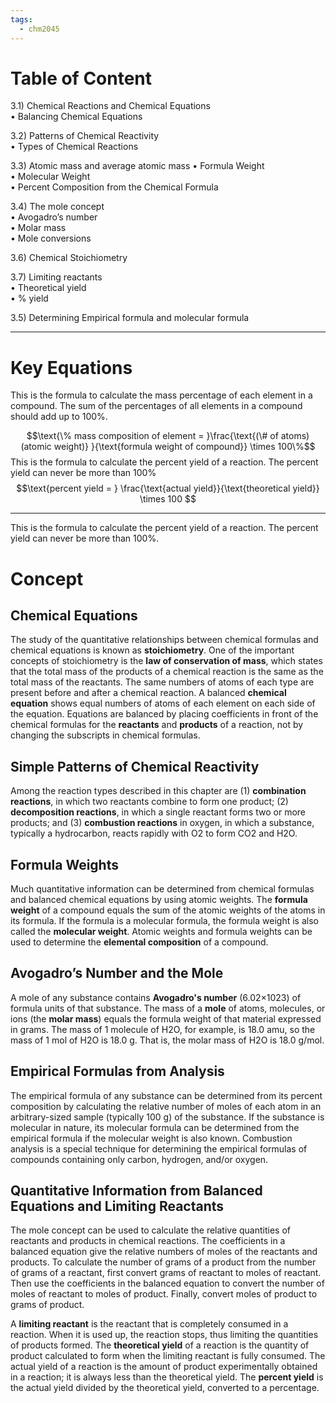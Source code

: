 ```yaml
---
tags:
  - chm2045
---
```


# Table of Content

3.1) Chemical Reactions and Chemical Equations  
	• Balancing Chemical Equations  

3.2) Patterns of Chemical Reactivity  
	• Types of Chemical Reactions  

3.3) Atomic mass and average atomic mass 
	• Formula Weight  
	• Molecular Weight  
	• Percent Composition from the Chemical Formula

3.4) The mole concept  
	• Avogadro’s number  
	• Molar mass  
	• Mole conversions  

3.6) Chemical Stoichiometry  

3.7) Limiting reactants  
	• Theoretical yield  
	• % yield  

3.5) Determining Empirical formula and molecular formula  

---
# Key Equations

This is the formula to calculate the mass percentage of each element in a compound. The sum of the percentages of all elements in a compound should add up to 100%.

$$\text{\% mass composition of element =  }\frac{\text{(\# of atoms) (atomic weight)} }{\text{formula weight of compound}} \times 100\%$$
This is the formula to calculate the percent yield of a reaction. The percent yield can never be more than 100%
$$\text{percent yield = } \frac{\text{actual yield}}{\text{theoretical yield}} \times 100 $$

---


This is the formula to calculate the percent yield of a reaction. The percent yield can never be more than 100%.
# Concept
## Chemical Equations

The study of the quantitative relationships between chemical formulas and chemical equations is known as **stoichiometry**. One of the important concepts of stoichiometry is the **law of conservation of mass**, which states that the total mass of the products of a chemical reaction is the same as the total mass of the reactants. The same numbers of atoms of each type are present before and after a chemical reaction. A balanced **chemical equation** shows equal numbers of atoms of each element on each side of the equation. Equations are balanced by placing coefficients in front of the chemical formulas for the **reactants** and **products** of a reaction, not by changing the subscripts in chemical formulas.

## Simple Patterns of Chemical Reactivity

Among the reaction types described in this chapter are (1) **combination reactions**, in which two reactants combine to form one product; (2) **decomposition reactions**, in which a single reactant forms two or more products; and (3) **combustion reactions** in oxygen, in which a substance, typically a hydrocarbon, reacts rapidly with O2 to form CO2 and H2O.

## Formula Weights

Much quantitative information can be determined from chemical formulas and balanced chemical equations by using atomic weights. The **formula weight** of a compound equals the sum of the atomic weights of the atoms in its formula. If the formula is a molecular formula, the formula weight is also called the **molecular weight**. Atomic weights and formula weights can be used to determine the **elemental composition** of a compound.

## Avogadro’s Number and the Mole

A mole of any substance contains **Avogadro's number** (6.02×1023) of formula units of that substance. The mass of a **mole** of atoms, molecules, or ions (the **molar mass**) equals the formula weight of that material expressed in grams. The mass of 1 molecule of H2O, for example, is 18.0 amu, so the mass of 1 mol of H2O is 18.0 g. That is, the molar mass of H2O is 18.0 g/mol.

## Empirical Formulas from Analysis

The empirical formula of any substance can be determined from its percent composition by calculating the relative number of moles of each atom in an arbitrary-sized sample (typically 100 g) of the substance. If the substance is molecular in nature, its molecular formula can be determined from the empirical formula if the molecular weight is also known. Combustion analysis is a special technique for determining the empirical formulas of compounds containing only carbon, hydrogen, and/or oxygen.

## Quantitative Information from Balanced Equations and Limiting Reactants

The mole concept can be used to calculate the relative quantities of reactants and products in chemical reactions. The coefficients in a balanced equation give the relative numbers of moles of the reactants and products. To calculate the number of grams of a product from the number of grams of a reactant, first convert grams of reactant to moles of reactant. Then use the coefficients in the balanced equation to convert the number of moles of reactant to moles of product. Finally, convert moles of product to grams of product.

A **limiting reactant** is the reactant that is completely consumed in a reaction. When it is used up, the reaction stops, thus limiting the quantities of products formed. The **theoretical yield** of a reaction is the quantity of product calculated to form when the limiting reactant is fully consumed. The actual yield of a reaction is the amount of product experimentally obtained in a reaction; it is always less than the theoretical yield. The **percent yield** is the actual yield divided by the theoretical yield, converted to a percentage.